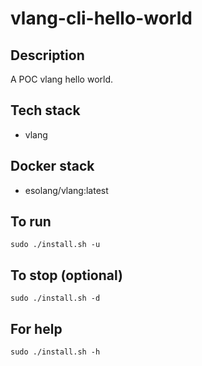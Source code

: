 # vlang-cli-hello-world

## Description
A POC vlang hello world.

## Tech stack
- vlang

## Docker stack
- esolang/vlang:latest

## To run
`sudo ./install.sh -u`

## To stop (optional)
`sudo ./install.sh -d`

## For help
`sudo ./install.sh -h`
